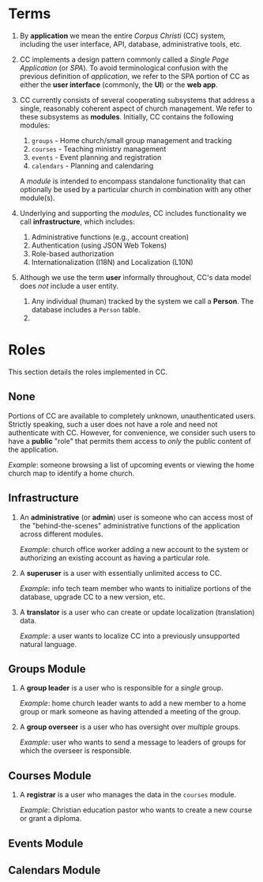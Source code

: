 # Terms

1. By **application** we mean the entire _Corpus Christi_ (CC) system, including
  the user interface, API, database, administrative tools, etc.
1. CC implements a design pattern commonly called a _Single Page Application_
  (or _SPA_). To avoid terminological confusion with the previous definition of
  _application_, we refer to the SPA portion of CC as either the **user
  interface** (commonly, the **UI**) or the **web app**.
1. CC currently consists of several cooperating subsystems that address
   a single, reasonably coherent aspect of church management.
   We refer to these subsystems as **modules**.
   Initially, CC contains the following modules:

    1. `groups` - Home church/small group management and tracking
    1. `courses` - Teaching ministry management
    1. `events` - Event planning and registration
    1. `calendars` - Planning and calendaring

   A _module_ is intended to encompass standalone functionality
   that can optionally be used by a particular church
   in combination with any other module(s).
1. Underlying and supporting the _modules_,
   CC includes functionality we call **infrastructure**,
   which includes:
   
   1. Administrative functions (e.g., account creation)
   1. Authentication (using JSON Web Tokens)
   1. Role-based authorization 
   1. Internationalization (I18N) and Localization (L10N) 

1. Although we use the term **user** informally throughout,
   CC's data model does _not_ include a user entity.
   1. Any individual (human) tracked by the system we call a **Person**.
      The database includes a `Person` table.
   1.  

# Roles

This section details the roles implemented in CC.

## None

Portions of CC are available to completely unknown, unauthenticated users.
Strictly speaking, such a user does not have a role
and need not authenticate with CC.
However, for convenience, we consider such users to have a **public** "role"
that permits them access to _only_ the public content of the application.

_Example_: someone browsing a list of upcoming events 
or viewing the home church map to identify a home church.

## Infrastructure

1. An **administrative** (or **admin**) user is someone who can access 
   most of the "behind-the-scenes"
   administrative functions of the application across different modules.
   
   _Example_: church office worker adding a new account to the system
   or authorizing an existing account as having a particular role.
1. A **superuser** is a user with essentially unlimited access to CC.
   
   _Example_: info tech team member who wants to initialize portions of the database,
   upgrade CC to a new version, etc.
   
1. A **translator** is a user who can create or update localization
   (translation) data.
   
   _Example_: a user wants to localize CC into a previously unsupported 
   natural language. 

## Groups Module

1. A **group leader** is a user who is responsible for a _single_ group.

   _Example_: home church leader wants to add a new member to a
   home group or mark someone as having attended a meeting of the group. 
   
1. A **group overseer** is a user who has oversight over _multiple_
   groups.
   
   _Example_: user who wants to send a message to leaders of groups
   for which the overseer is responsible.

## Courses Module

1. A **registrar** is a user who manages the data in the `courses` module.

   _Example_: Christian education pastor who wants to create a new course
   or grant a diploma.

## Events Module

## Calendars Module
